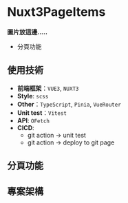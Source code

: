 # Nuxt3PageItems

**圖片放這邊.....**
* 分頁功能
  
## 使用技術
* **前端框架**：`VUE3`, `NUXT3`
* **Style**: `scss`
* **Other**：`TypeScript`, `Pinia`, `VueRouter`
* **Unit test**：`Vitest`
* **API**: `OFetch`
* **CICD**: 
  * git action $\rightarrow$ unit test
  * git action $\rightarrow$ deploy to git page


## 分頁功能

## 專案架構
```
```

